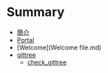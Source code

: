 # Summary
  
* [簡介](README.md)
* [Portal](Portal.md)
* [Welcome](Welcome file.md)
* [gittree](gittree.md)
    * [check_gittree](check_gittree.md)
<!--stackedit_data:
eyJoaXN0b3J5IjpbMTY2MTQyNzYzNywtNDU5ODgwMDQzLDE3MT
YwMDA1NTZdfQ==
-->